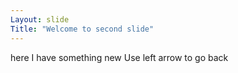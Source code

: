 ```yaml
---
Layout: slide
Title: "Welcome to second slide"
---
```

here I have something new
Use left arrow to go back

